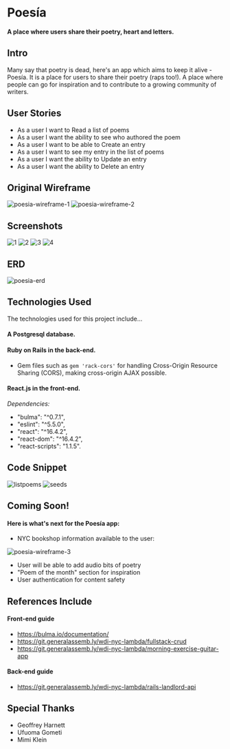 # Poesía
**A place where users share their poetry, heart and letters.**

## Intro
Many say that poetry is dead, here's an app which aims to keep it alive - Poesía. It is a place for users to share their poetry (raps too!). A place where people can go for inspiration and to contribute to a growing community of writers.

## User Stories
- As a user I want to Read a list of poems
- As a user I want the ability to see who authored the poem
- As a user I want to be able to Create an entry 
- As a user I want to see my entry in the list of poems
- As a user I want the ability to Update an entry
- As a user I want the ability to Delete an entry

## Original Wireframe
![poesia-wireframe-1](https://user-images.githubusercontent.com/39888042/45041563-9fc4d680-b036-11e8-936e-a50266e22559.png)
![poesia-wireframe-2](https://user-images.githubusercontent.com/39888042/45042651-32ff0b80-b039-11e8-89d8-38e6dd849f5b.png)

## Screenshots
![1](https://user-images.githubusercontent.com/39888042/45548593-e8c51980-b7f2-11e8-85a5-5e5fac5ced3d.png)
![2](https://user-images.githubusercontent.com/39888042/45548682-36da1d00-b7f3-11e8-861c-fca567d8ab8f.png)
![3](https://user-images.githubusercontent.com/39888042/45548604-ef539100-b7f2-11e8-8c29-e284f83fa176.png)
![4](https://user-images.githubusercontent.com/39888042/45548609-f5497200-b7f2-11e8-9517-9a1037f9eaec.png)

## ERD
![poesia-erd](https://user-images.githubusercontent.com/39888042/45449606-9a553500-b6a3-11e8-9649-aac5a50e1af5.png)

## Technologies Used
The technologies used for this project include...
#### A Postgresql database.
#### Ruby on Rails in the back-end.
- Gem files such as `gem 'rack-cors'` for handling Cross-Origin Resource Sharing (CORS), making cross-origin AJAX possible.
#### React.js in the front-end.
*Dependencies:*
- "bulma": "^0.7.1",
- "eslint": "^5.5.0",
- "react": "^16.4.2",
- "react-dom": "^16.4.2",
- "react-scripts": "1.1.5".
    
## Code Snippet
![listpoems](https://user-images.githubusercontent.com/39888042/45551447-00ed6680-b7fc-11e8-9fd1-8b1078c8126a.png)
![seeds](https://user-images.githubusercontent.com/39888042/45551451-034fc080-b7fc-11e8-8312-781947c26f03.png)

## Coming Soon!
#### Here is what's next for the Poesía app:
- NYC bookshop information available to the user:

![poesia-wireframe-3](https://user-images.githubusercontent.com/39888042/45043840-5081a480-b03c-11e8-8ffc-f2d7251127dc.png)

- User will be able to add audio bits of poetry
- "Poem of the month" section for inspiration
- User authentication for content safety

## References Include
#### Front-end guide
- https://bulma.io/documentation/
- https://git.generalassemb.ly/wdi-nyc-lambda/fullstack-crud
- https://git.generalassemb.ly/wdi-nyc-lambda/morning-exercise-guitar-app
#### Back-end guide
- https://git.generalassemb.ly/wdi-nyc-lambda/rails-landlord-api 

## Special Thanks
- Geoffrey Harnett 
- Ufuoma Gometi
- Mimi Klein
